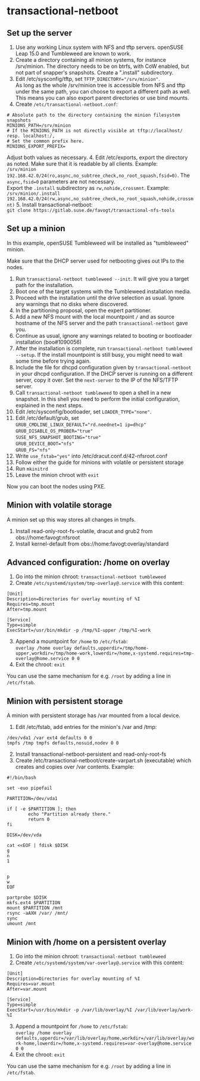 transactional-netboot
=====================

Set up the server
-----------------

1. Use any working Linux system with NFS and tftp servers. openSUSE Leap 15.0 and Tumbleweed are known to work.
2. Create a directory containing all minion systems, for instance /srv/minion. The directory needs to be on btrfs, with CoW enabled, but not part of snapper's snapshots. Create a ".install" subdirectory.
3. Edit /etc/sysconfig/tftp, set `TFTP_DIRECTORY="/srv/minion"`.  
  As long as the whole /srv/minion tree is accessible from NFS and tftp under the same path, you can choose to export a different path as well. This means you can also export parent directories or use bind mounts.
4. Create `/etc/transactional-netboot.conf`:
```
# Absolute path to the directory containing the minion filesystem snapshots
MINIONS_PATH=/srv/minion
# If the MINIONS_PATH is not directly visible at tftp://localhost/ resp. localhost:/,
# Set the common prefix here.
MINIONS_EXPORT_PREFIX=
```
Adjust both values as necessary.
4. Edit /etc/exports, export the directory as noted. Make sure that it is readable by all clients. Example:  
`/srv/minion 192.168.42.0/24(ro,async,no_subtree_check,no_root_squash,fsid=0)`. The `async,fsid=0` parameters are not necessary.  
Export the `.install` subdirectory as `rw,nohide,crossmnt`. Example:  
`/srv/minion/.install 192.168.42.0/24(rw,async,no_subtree_check,no_root_squash,nohide,crossmnt)`
5. Install transactional-netboot:  
`git clone https://gitlab.suse.de/favogt/transactional-nfs-tools`

Set up a minion
---------------

In this example, openSUSE Tumbleweed will be installed as "tumbleweed" minion.

Make sure that the DHCP server used for netbooting gives out IPs to the nodes.

1. Run `transactional-netboot tumbleweed --init`. It will give you a target path for the installation.
2. Boot one of the target systems with the Tumbleweed installation media.  
3. Proceed with the installation until the drive selection as usual. Ignore any warnings that no disks where discovered.
4. In the partitioning proposal, open the expert partitioner.
5. Add a new NFS mount with the local mountpoint `/` and as source hostname of the NFS server and the path `transactional-netboot` gave you.
6. Continue as usual, ignore any warnings related to booting or bootloader installation (boo#1090056)
7. After the installation is complete, run `transactional-netboot tumbleweed --setup`. If the install mountpoint is still busy, you might need to wait some time before trying again.
8. Include the file for dhcpd configuration given by `transactional-netboot` in your dhcpd configuration. If the DHCP server is running on a different server, copy it over. Set the `next-server` to the IP of the NFS/TFTP server.
9. Call `transactional-netboot tumbleweed` to open a shell in a new snapshot. In this shell you need to perform the initial configuration, explained in the next steps.
10. Edit /etc/sysconfig/bootloader, set `LOADER_TYPE="none"`.
11. Edit /etc/default/grub, set  
`GRUB_CMDLINE_LINUX_DEFAULT="rd.neednet=1 ip=dhcp"`
`GRUB_DISABLE_OS_PROBER="true"`  
`SUSE_NFS_SNAPSHOT_BOOTING="true"`  
`GRUB_DEVICE_BOOT="nfs"`  
`GRUB_FS="nfs"`
12. Write `use_fstab="yes"` into /etc/dracut.conf.d/42-nfsroot.conf
13. Follow either the guide for minions with volatile or persistent storage
14. Run `mkinitrd`
15. Leave the minion chroot with `exit`

Now you can boot the nodes using PXE.

Minion with volatile storage
----------------------------

A minion set up this way stores all changes in tmpfs.

1. Install read-only-root-fs-volatile, dracut and grub2 from obs://home:favogt:nfsroot
2. Install kernel-default from obs://home:favogt:overlay/standard

Advanced configuration: /home on overlay
----------------------------------------

1. Go into the minion chroot: `transactional-netboot tumbleweed`
2. Create `/etc/systemd/system/tmp-overlay@.service` with this content:

```
[Unit]
Description=Directories for overlay mounting of %I
Requires=tmp.mount
After=tmp.mount

[Service]
Type=simple
ExecStart=/usr/bin/mkdir -p /tmp/%I-upper /tmp/%I-work
```

3. Append a mountpoint for `/home` to `/etc/fstab`:  
`overlay /home overlay defaults,upperdir=/tmp/home-upper,workdir=/tmp/home-work,lowerdir=/home,x-systemd.requires=tmp-overlay@home.service 0 0`
4. Exit the chroot: `exit`

You can use the same mechanism for e.g. `/root` by adding a line in `/etc/fstab`.

Minion with persistent storage
------------------------------

A minion with persistent storage has /var mounted from a local device.

1. Edit /etc/fstab, add entries for the minion's /var and /tmp:
```
/dev/vda1 /var ext4 defaults 0 0
tmpfs /tmp tmpfs defaults,nosuid,nodev 0 0
```
2. Install transactional-netboot-persistent and read-only-root-fs
3. Create /etc/transactional-netboot/create-varpart.sh (executable) which creates and copies over /var contents. Example:

```
#!/bin/bash

set -euo pipefail

PARTITION=/dev/vda1

if [ -e $PARTITION ]; then
        echo "Partition already there."
        return 0
fi

DISK=/dev/vda

cat <<EOF | fdisk $DISK
g
n
1


p
w
EOF

partprobe $DISK
mkfs.ext4 $PARTITION
mount $PARTITION /mnt
rsync -aAXH /var/ /mnt/
sync
umount /mnt
```

Minion with /home on a persistent overlay
-----------------------------------------

1. Go into the minion chroot: `transactional-netboot tumbleweed`
2. Create `/etc/systemd/system/var-overlay@.service` with this content:

```
[Unit]
Description=Directories for overlay mounting of %I
Requires=var.mount
After=var.mount

[Service]
Type=simple
ExecStart=/usr/bin/mkdir -p /var/lib/overlay/%I /var/lib/overlay/work-%I
```

3. Append a mountpoint for `/home` to `/etc/fstab`:  
`overlay /home overlay defaults,upperdir=/var/lib/overlay/home,workdir=/var/lib/overlay/work-home,lowerdir=/home,x-systemd.requires=var-overlay@home.service 0 0`
4. Exit the chroot: `exit`

You can use the same mechanism for e.g. `/root` by adding a line in `/etc/fstab`.
